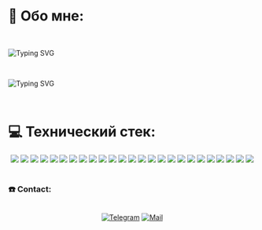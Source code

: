 # 💫 Обо мне:

<br>

![Typing SVG](https://readme-typing-svg.herokuapp.com?color=%2336BCF7&lines=Hello+there!)

<br>

![Typing SVG](https://readme-typing-svg.herokuapp.com?color=%2336BCF7&lines=I`m+Frontend+-+developer.)

<br>

# 💻 Технический стек:
<div align="center">
<img src="https://img.shields.io/badge/javascript-%23323330.svg?style=for-the-badge&logo=javascript&logoColor=%23F7DF1E" />
<img src="https://img.shields.io/badge/html5-%23E34F26.svg?style=for-the-badge&logo=html5&logoColor=white" />
<img src="https://img.shields.io/static/v1?style=for-the-badge&message=CSS3&color=1572B6&logo=CSS3&logoColor=FFFFFF&label=" />
<img src="https://img.shields.io/badge/node.js-6DA55F?style=for-the-badge&logo=node.js&logoColor=white" />
<img src="https://img.shields.io/static/v1?style=for-the-badge&message=Codewars&color=B1361E&logo=Codewars&logoColor=FFFFFF&label=" />
<img src="https://img.shields.io/badge/typescript-%23007ACC.svg?style=for-the-badge&logo=typescript&logoColor=white" />
<img src="https://img.shields.io/badge/react-%2320232a.svg?style=for-the-badge&logo=react&logoColor=%2361DAFB" />
<img src="https://img.shields.io/badge/-Redux_Thunk-blue?style=for-the-badge&logo=Redux&logoColor=purple" />
<img src="https://img.shields.io/badge/redux-%23593d88.svg?style=for-the-badge&logo=redux&logoColor=white" />
<img src="https://img.shields.io/badge/-Git-black?style=for-the-badge&logo=git&logoColor=white" />
<img src="https://img.shields.io/badge/mongoose-880000?style=for-the-badge&logo=mongodb&logoColor=white" />
<img src="https://img.shields.io/badge/MongoDB-%234ea94b.svg?style=for-the-badge&logo=mongodb&logoColor=white" />
<img src="https://img.shields.io/badge/express.js-%23404d59.svg?style=for-the-badge&logo=express&logoColor=%2361DAFB" />
<img src="https://img.shields.io/badge/React_Router-CA4245?style=for-the-badge&logo=react-router&logoColor=white" />
<img src="https://img.shields.io/badge/Postman-FF6C37?style=for-the-badge&logo=postman&logoColor=white" />
<img src="https://img.shields.io/static/v1?style=for-the-badge&message=Nodemon&color=000000&logo=Nodemon&logoColor=76D04B&label=" />
<img src="https://img.shields.io/badge/-SASS-hotpink?style=for-the-badge&logo=SASS&logoColor=white" />
<img src="https://img.shields.io/badge/-JSON-black?style=for-the-badge&logo=json&logoColor=white" />
<img src="https://img.shields.io/badge/webpack-%238DD6F9.svg?style=for-the-badge&logo=webpack&logoColor=black" />
<img src="https://img.shields.io/badge/jasmine-%238A4182.svg?style=for-the-badge&logo=jasmine&logoColor=white" />
<img src="https://img.shields.io/badge/yarn-%232C8EBB.svg?style=for-the-badge&logo=yarn&logoColor=white" />
<img src="https://img.shields.io/badge/figma-%23F24E1E.svg?style=for-the-badge&logo=figma&logoColor=white" />
<img src="https://img.shields.io/badge/ESLint-4B3263?style=for-the-badge&logo=eslint&logoColor=white" />
<img src="https://img.shields.io/badge/-Prettier-grey?style=for-the-badge&logo=Prettier&logoColor=orange" />
<img src="https://img.shields.io/badge/-Axios-white?style=for-the-badge&logo=Axios&logoColor=blueviolet" />
</div>

<br>

### ☎️ Contact:

<br>

<div align="center">
    <a target="_blank" href="https://t.me/Duzhiev"><img src="https://img.shields.io/static/v1?style=for-the-badge&message=Telegram&color=26A5E4&logo=Telegram&logoColor=FFFFFF&label=" alt="Telegram"/></a>
    <a target="_blank" href="mailto:duzhiev1@mail.ru"><img src="https://img.shields.io/static/v1?style=for-the-badge&message=Mail.Ru&color=005FF9&logo=Mail.Ru&logoColor=FFFFFF&label=" alt="Mail"/></a>
</div>




